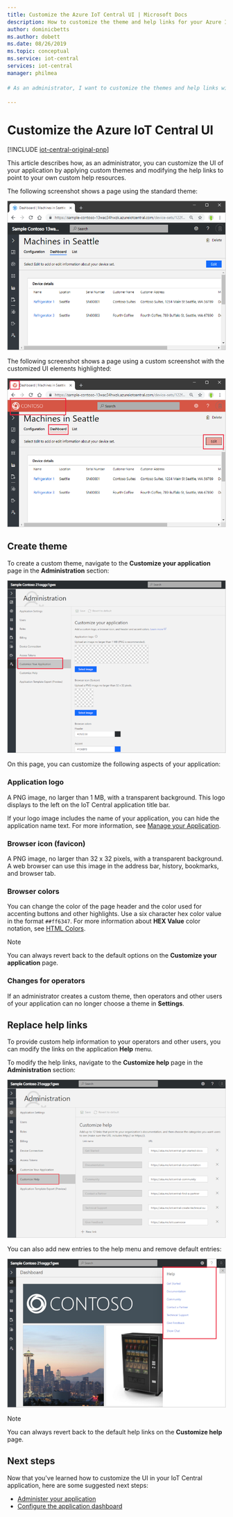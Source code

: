```yaml
---
title: Customize the Azure IoT Central UI | Microsoft Docs
description: How to customize the theme and help links for your Azure IoT central application
author: dominicbetts
ms.author: dobett
ms.date: 08/26/2019
ms.topic: conceptual
ms.service: iot-central
services: iot-central
manager: philmea

# As an administrator, I want to customize the themes and help links within Central so that my company’s brand is represented within the app. 

---
```


# Customize the Azure IoT Central UI

[!INCLUDE [iot-central-original-pnp](../../includes/iot-central-original-pnp-note.md)]

This article describes how, as an administrator, you can customize the UI of your application by applying custom themes and modifying the help links to point to your own custom help resources.

The following screenshot shows a page using the standard theme:

![Standard IoT Central theme](./media/howto-customize-ui/standard-ui.png)

The following screenshot shows a page using a custom screenshot with the customized UI elements highlighted:

![Custom IoT Central theme](./media/howto-customize-ui/themed-ui.png)

## Create theme

To create a custom theme, navigate to the **Customize your application** page in the **Administration** section:

![IoT Central themes](./media/howto-customize-ui/themes.png)

On this page, you can customize the following aspects of your application:

### Application logo

A PNG image, no larger than 1 MB, with a transparent background. This logo displays to the left on the IoT Central application title bar.

If your logo image includes the name of your application, you can hide the application name text. For more information, see [Manage your Application](./howto-administer.md#change-application-name-and-url).

### Browser icon (favicon)

A PNG image, no larger than 32 x 32 pixels, with a transparent background. A web browser can use this image in the address bar, history, bookmarks, and browser tab.

### Browser colors

You can change the color of the page header and the color used for accenting buttons and other highlights. Use a six character hex color value in the format `##ff6347`. For more information about **HEX Value** color notation, see [HTML Colors](https://www.w3schools.com/html/html_colors.asp).

> [!NOTE]
> You can always revert back to the default options on the **Customize your application** page.

### Changes for operators

If an administrator creates a custom theme, then operators and other users of your application can no longer choose a theme in **Settings**.

## Replace help links

To provide custom help information to your operators and other users, you can modify the links on the application **Help** menu.

To modify the help links, navigate to the **Customize help** page in the **Administration** section:

![Customize IoT Central help links](./media/howto-customize-ui/help-links.png)

You can also add new entries to the help menu and remove default entries:

![Customized IoT Central help](./media/howto-customize-ui/custom-help.png)

> [!NOTE]
> You can always revert back to the default help links on the **Customize help** page.

## Next steps

Now that you've learned how to customize the UI in your IoT Central application, here are some suggested next steps:

- [Administer your application](./howto-administer.md)
- [Configure the application dashboard](./howto-configure-homepage.md)